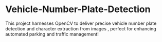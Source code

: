 # Vehicle-Number-Plate-Detection
This project harnesses OpenCV to deliver precise vehicle number plate detection and character extraction from images , perfect for enhancing automated parking and traffic management!
